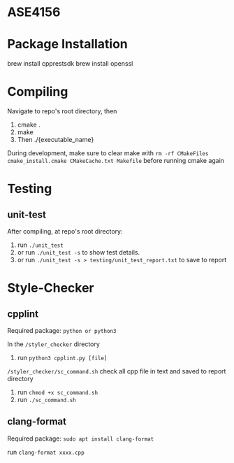# ASE4156

# Package Installation  
brew install cpprestsdk
brew install openssl

# Compiling  

Navigate to repo's root directory, then  
1. cmake .
2. make
3. Then ./{executable_name}

During development, make sure to clear make with 
```rm -rf CMakeFiles cmake_install.cmake CMakeCache.txt Makefile```
before running cmake again

# Testing

## unit-test

After compiling, at repo's root directory:
1. run ```./unit_test```
2. or run ```./unit_test -s``` to show test details.
3. or run ```./unit_test -s > testing/unit_test_report.txt``` to save to report

# Style-Checker

## cpplint

Required package:
```python or python3```

In the ```/styler_checker``` directory
1. run ```python3 cpplint.py [file]```

```/styler_checker/sc_command.sh``` check all cpp file in text and saved to report directory
1. run ```chmod +x sc_command.sh``` 
1. run ```./sc_command.sh```

## clang-format

Required package:
```sudo apt install clang-format```

run ```clang-format xxxx.cpp```
















